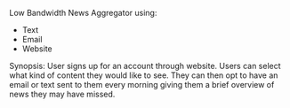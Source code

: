 Low Bandwidth News Aggregator using:
- Text
- Email
- Website

Synopsis: User signs up for an account through website. Users can select what kind of content they would like to see. They can then opt to have an email or text sent to them every morning giving them a brief overview of news they may have missed.
